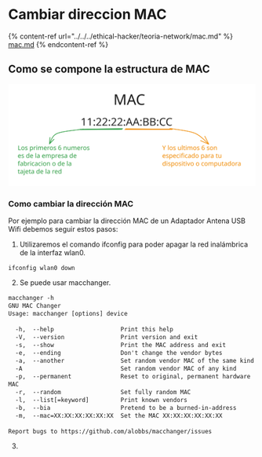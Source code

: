 # Cambiar direccion MAC

{% content-ref url="../../../ethical-hacker/teoria-network/mac.md" %}
[mac.md](../../../ethical-hacker/teoria-network/mac.md)
{% endcontent-ref %}

## Como se compone  la estructura de MAC

<img src="../../../.gitbook/assets/file.excalidraw.svg" alt="" class="gitbook-drawing">

### Como cambiar la dirección MAC

Por ejemplo para cambiar la dirección MAC de un Adaptador Antena USB Wifi debemos seguir estos pasos:

1. Utilizaremos el comando ifconfig para poder apagar la red inalámbrica de la interfaz wlan0.

```
ifconfig wlan0 down
```

2. Se puede usar macchanger.

```
macchanger -h
GNU MAC Changer
Usage: macchanger [options] device

  -h,  --help                   Print this help
  -V,  --version                Print version and exit
  -s,  --show                   Print the MAC address and exit
  -e,  --ending                 Don't change the vendor bytes
  -a,  --another                Set random vendor MAC of the same kind
  -A                            Set random vendor MAC of any kind
  -p,  --permanent              Reset to original, permanent hardware MAC
  -r,  --random                 Set fully random MAC
  -l,  --list[=keyword]         Print known vendors
  -b,  --bia                    Pretend to be a burned-in-address
  -m,  --mac=XX:XX:XX:XX:XX:XX  Set the MAC XX:XX:XX:XX:XX:XX

Report bugs to https://github.com/alobbs/macchanger/issues
```

3.
